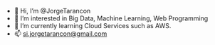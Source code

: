 - 👋 Hi, I’m @JorgeTarancon
- 👀 I’m interested in Big Data, Machine Learning, Web Programming
- 🌱 I’m currently learning Cloud Services such as AWS.
- 📫 si.jorgetarancon@gmail.com

<!---
JorgeTarancon/JorgeTarancon is a ✨ special ✨ repository because its `README.md` (this file) appears on your GitHub profile.
You can click the Preview link to take a look at your changes.
--->
